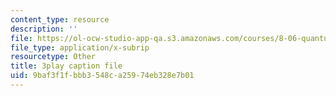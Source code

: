 ```yaml
---
content_type: resource
description: ''
file: https://ol-ocw-studio-app-qa.s3.amazonaws.com/courses/8-06-quantum-physics-iii-spring-2018/9baf3f1fbbb3548ca25974eb328e7b01_tl7q_VZ3eIQ.vtt
file_type: application/x-subrip
resourcetype: Other
title: 3play caption file
uid: 9baf3f1f-bbb3-548c-a259-74eb328e7b01
---
```

